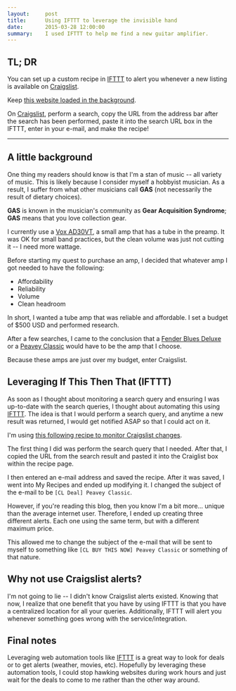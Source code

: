 ```yaml
---
layout:     post
title:      Using IFTTT to leverage the invisible hand
date:       2015-03-28 12:00:00
summary:    I used IFTTT to help me find a new guitar amplifier.
---
```


## TL; DR

You can set up a custom recipe in [IFTTT](https://ifttt.com) to alert you
whenever a new listing is available on [Craigslist](http://craigslist.org/). 

Keep [this website loaded in the
background](https://ifttt.com/recipes/229-send-yourself-emails-for-new-craigslist-postings-from-any-search-you-re-interested-in).

On [Craigslist](http://craigslist.org/), perform a search, copy the URL from
the address bar after the search has been performed, paste it into the search
URL box in the IFTTT, enter in your e-mail, and make the recipe!

----------

## A little background

One thing my readers should know is that I'm a stan of music -- all variety of
music. This is likely because I consider myself a hobbyist musician. As a
result, I suffer from what other musicians call **GAS** (not necessarily the
result of dietary choices). 

**GAS** is known in the musician's community as
**Gear Acquisition Syndrome**; **GAS** means that you love collection gear.

I currently use a [Vox AD30VT](http://www.voxshowroom.com/uk/amp/ad30.html), a
small amp that has a tube in the preamp. It was OK for small band practices,
but the clean volume was just not cutting it -- I need more wattage.

Before starting my quest to purchase an amp, I decided that whatever amp I got
needed to have the following:

- Affordability
- Reliability
- Volume
- Clean headroom

In short, I wanted a tube amp that was reliable and affordable. I set a budget
of $500 USD and performed research. 

After a few searches, I came to the
conclusion that a [Fender Blues
Deluxe](http://www.fender.com/guitar-amplifiers/vintage-pro-tube/blues-deluxe-reissue/product-223220.html)
or a [Peavey
Classic](http://peavey.com/products/index.cfm/item/801/118120/Classic%2030)
would have to be the amp that I choose.

Because these amps are just over my budget, enter Craigslist.

## Leveraging If This Then That (IFTTT)

As soon as I thought about monitoring a search query and ensuring I was
up-to-date with the search queries, I thought about automating this using
[IFTTT](https://ifttt.com/). The idea is that I would perform a search query,
and anytime a new result was returned, I would get notified ASAP so that I
could act on it.

I'm using [this following recipe to monitor Craigslist
changes](https://ifttt.com/recipes/229-send-yourself-emails-for-new-craigslist-postings-from-any-search-you-re-interested-in).

The first thing I did was perform the search query that I needed. After that, I
copied the URL from the search result and pasted it into the Craiglist box
within the recipe page. 

I then entered an e-mail address and saved the recipe. After it was saved, I
went into My Recipes and ended up modifying it. I changed the subject of the 
e-mail to be `[CL Deal] Peavey Classic`.

However, if you're reading this blog, then you know I'm a bit more... unique
than the average internet user. Therefore, I ended up creating three different
alerts. Each one using the same term, but with a different maximum price.

This allowed me to change the subject of the e-mail that will be sent to myself
to something like `[CL BUY THIS NOW] Peavey Classic` or something of that
nature.

## Why not use Craigslist alerts?

I'm not going to lie -- I didn't know Craigslist alerts existed. Knowing that
now, I realize that one benefit that you have by using IFTTT is that you have a
centralized location for all your queries. Additionally, IFTTT will alert you
whenever something goes wrong with the service/integration.

## Final notes

Leveraging web automation tools like [IFTTT](https://ifttt.com/) is a great way
to look for deals or to get alerts (weather, movies, etc). Hopefully by
leveraging these automation tools, I could stop hawking websites during work
hours and just wait for the deals to come to me rather than the other way
around.


